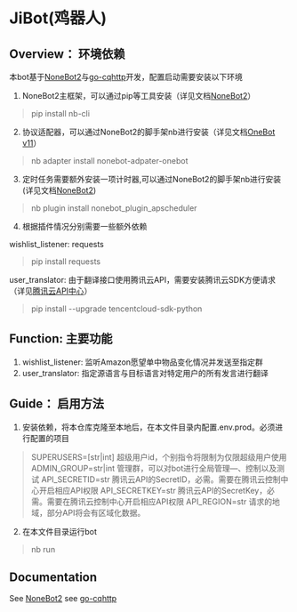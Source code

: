 # JiBot(鸡器人)

## Overview： 环境依赖
本bot基于[NoneBot2](https://github.com/nonebot/nonebot2)与[go-cqhttp](https://github.com/Mrs4s/go-cqhttp)开发，配置启动需要安装以下环境
1. NoneBot2主框架，可以通过pip等工具安装（详见文档[NoneBot2](https://v2.nonebot.dev/docs/start/installation)）
>pip install nb-cli
2. 协议适配器，可以通过NoneBot2的脚手架nb进行安装（详见文档[OneBot v11](https://adapter-onebot.netlify.app/docs/guide/installation)）
>nb adapter install nonebot-adpater-onebot
3. 定时任务需要额外安装一项计时器,可以通过NoneBot2的脚手架nb进行安装(详见文档[NoneBot2](https://v2.nonebot.dev/docs/advanced/scheduler))
>nb plugin install nonebot_plugin_apscheduler
4. 根据插件情况分别需要一些额外依赖

wishlist_listener: requests
>pip install requests

user_translator: 由于翻译接口使用腾讯云API，需要安装腾讯云SDK方便请求（详见[腾讯云API中心](https://cloud.tencent.com/document/sdk/Python)）
>pip install --upgrade tencentcloud-sdk-python

## Function: 主要功能
1. wishlist_listener: 监听Amazon愿望单中物品变化情况并发送至指定群
2. user_translator: 指定源语言与目标语言对特定用户的所有发言进行翻译


## Guide： 启用方法
1. 安装依赖，将本仓库克隆至本地后，在本文件目录内配置.env.prod。必须进行配置的项目
>SUPERUSERS=[str|int] 超级用户id，个别指令将限制为仅限超级用户使用
>ADMIN_GROUP=str|int  管理群，可以对bot进行全局管理—、控制以及测试
>API_SECRETID=str     腾讯云API的SecretID，必需。需要在腾讯云控制中心开启相应API权限
>API_SECRETKEY=str    腾讯云API的SecretKey，必需。需要在腾讯云控制中心开启相应API权限
>API_REGION=str       请求的地域，部分API将会有区域化数据。

2. 在本文件目录运行bot
>nb run

## Documentation
See [NoneBot2](https://v2.nonebot.dev/)
see [go-cqhttp](https://docs.go-cqhttp.org/)
